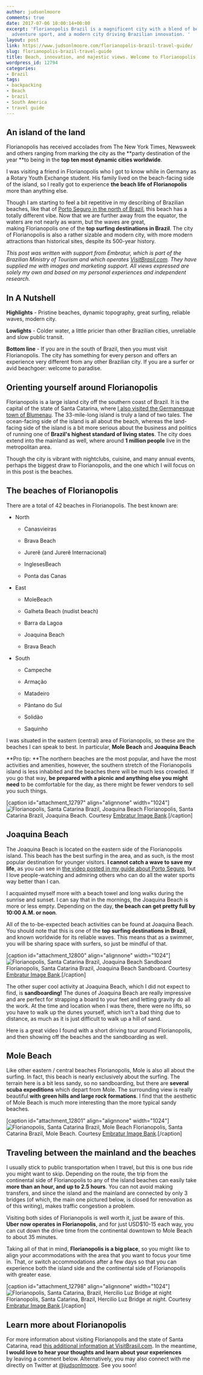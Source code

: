 ```yaml
---
author: judsonlmoore
comments: true
date: 2017-07-06 10:00:14+00:00
excerpt: 'Florianopolis Brazil is a magnificent city with a blend of beach, surfing,
  adventure sport, and a modern city driving Brazilian innovation. '
layout: post
link: https://www.judsonlmoore.com/florianopolis-brazil-travel-guide/
slug: florianopolis-brazil-travel-guide
title: Beach, innovation, and majestic views. Welcome to Florianopolis, Brazil.
wordpress_id: 12794
categories:
- Brazil
tags:
- backpacking
- Beach
- brazil
- South America
- travel guide
---
```


## An island of the land


Florianopolis has received accolades from The New York Times, Newsweek and others ranging from marking the city as the **party destination of the year **to being in the **top ten most dynamic cities worldwide**.

I was visiting a friend in Florianopolis who I got to know while in Germany as a Rotary Youth Exchange student. His family lived on the beach-facing side of the island, so I really got to experience **the beach life of Florianopolis** more than anything else.

Though I am starting to feel a bit repetitive in my describing of Brazilian beaches, like that of [Porto Seguro in the north of Brazil](/porto-seguro-brazil-travel-guide/), this beach has a totally different vibe. Now that we are further away from the equator, the waters are not nearly as warm, but the waves are great, making Florianopolis one of the **top surfing destinations in Brazil**. The city of Florianopolis is also a rather sizable and modern city, with more modern attractions than historical sites, despite its 500-year history.

_This post was written with support from Embratur, which is part of the Brazilian Ministry of Tourism and which operates [VisitBrasil.com](http://visitbrasil.com/). They have supplied me with images and marketing support. All views expressed are solely my own and based on my personal experiences and independent research._





## In A Nutshell


**Highlights** - Pristine beaches, dynamic topography, great surfing, reliable waves, modern city.

**Lowlights** - Colder water, a little pricier than other Brazilian cities, unreliable and slow public transit.

**Bottom line** - If you are in the south of Brazil, then you must visit Florianopolis. The city has something for every person and offers an experience very different from any other Brazilian city. If you are a surfer or avid beachgoer: welcome to paradise.






## Orienting yourself around Florianopolis


Florianopolis is a large island city off the southern coast of Brazil. It is the capital of the state of Santa Catarina, where [I also visited the Germanesque town of Blumenau](https://www.judsonlmoore.com/blumenau-brazil-travel-guide/). The 33-mile-long island is truly a land of two tales. The ocean-facing side of the island is all about the beach, whereas the land-facing side of the island is a bit more serious about the business and politics of running one of **Brazil's highest standard of living states**. The city does extend into the mainland as well, where around **1 million people** live in the metropolitan area.

Though the city is vibrant with nightclubs, cuisine, and many annual events, perhaps the biggest draw to Florianopolis, and the one which I will focus on in this post is the beaches.


## The beaches of Florianopolis


There are a total of 42 beaches in Florianopolis. The best known are:



 	
  * North

 	
    * Canasvieiras

 	
    * Brava Beach

 	
    * Jurerê (and Jurerê Internacional)

 	
    * InglesesBeach

 	
    * Ponta das Canas




 	
  * East

 	
    * MoleBeach

 	
    * Galheta Beach (nudist beach)

 	
    * Barra da Lagoa

 	
    * Joaquina Beach

 	
    * Brava Beach




 	
  * South

 	
    * Campeche

 	
    * Armação

 	
    * Matadeiro

 	
    * Pântano do Sul

 	
    * Solidão

 	
    * Saquinho





I was situated in the eastern (central) area of Florianopolis, so these are the beaches I can speak to best. In particular, **Mole Beach** and **Joaquina Beach**

**Pro tip: **The northern beaches are the most popular, and have the most activities and amenities, however, the southern stretch of the Florianopolis island is less inhabited and the beaches there will be much less crowded. If you go that way, **be prepared with a picnic and anything else you might need** to be comfortable for the day, as there might be fewer vendors to sell you such things.

[caption id="attachment_12797" align="alignnone" width="1024"]![Florianopolis, Santa Catarina Brazil, Joaquina Beach](https://www.judsonlmoore.com/wp-content/uploads/2017/04/Florianópolis-Santa-Catarina-Brazil-Beach-1024x683.jpg) Florianopolis, Santa Catarina Brazil, Joaquina Beach. Courtesy [Embratur Image Bank](https://www.flickr.com/photos/visitbrasil/).[/caption]


## **Joaquina Beach**


The Joaquina Beach is located on the eastern side of the Florianopolis island. This beach has the best surfing in the area, and as such, is the most popular destination for younger visitors. **I cannot catch a wave to save my life**, as you can see in [the video posted in my guide about Porto Seguro](/porto-seguro-brazil-travel-guide/), but I love people-watching and admiring others who can do all the water sports way better than I can.

I acquainted myself more with a beach towel and long walks during the sunrise and sunset. I can say that in the mornings, the Joaquina Beach is more or less empty. Depending on the day, **the beach can get pretty full by 10:00 A.M. or noon**.

All of the to-be-expected beach activities can be found at Joaquina Beach. You should note that this is one of the **top surfing destinations in Brazil**, and known worldwide for its reliable waves. This means that as a swimmer, you will be sharing space with surfers, so just be mindful of that.

[caption id="attachment_12800" align="alignnone" width="1024"]![Florianopolis, Santa Catarina Brazil, Joaquina Beach Sandboard](https://www.judsonlmoore.com/wp-content/uploads/2017/04/Florianópolis-Santa-Catarina-Brazil-Sand-Dunes-1024x682.jpg) Florianopolis, Santa Catarina Brazil, Joaquina Beach Sandboard. Courtesy [Embratur Image Bank](https://www.flickr.com/photos/visitbrasil/).[/caption]

The other super cool activity at Joaquina Beach, which I did not expect to find, is **sandboarding!** The dunes of Joaquina Beach are really impressive and are perfect for strapping a board to your feet and letting gravity do all the work. At the time and location when I was there, there were no lifts, so you have to walk up the dunes yourself, which isn't a bad thing due to distance, as much as it is just difficult to walk up a hill of sand.

Here is a great video I found with a short driving tour around Florianopolis, and then showing off the beaches and the sandboarding as well.




## Mole Beach


Like other eastern / central beaches Florianopolis, Mole is also all about the surfing. In fact, this beach is nearly exclusively about the surfing. The terrain here is a bit less sandy, so no sandboarding, but there are **several scuba expeditions** which depart from Mole. The surrounding view is really beautiful **with green hills and large rock formations**. I find that the aesthetic of Mole Beach is much more interesting than the more typical sandy beaches.

[caption id="attachment_12801" align="alignnone" width="1024"]![Florianopolis, Santa Catarina Brazil, Mole Beach](https://www.judsonlmoore.com/wp-content/uploads/2017/04/Florianópolis-Santa-Catarina-Brazil-Surfing-1024x682.jpg) Florianopolis, Santa Catarina Brazil, Mole Beach. Courtesy [Embratur Image Bank](https://www.flickr.com/photos/visitbrasil/).[/caption]


## Traveling between the mainland and the beaches


I usually stick to public transportation when I travel, but this is one bus ride you might want to skip. Depending on the route, the trip from the continental side of Florianopolis to any of the island beaches can easily take **more than an hour, and up to 2.5 hours**. You can not avoid making transfers, and since the island and the mainland are connected by only 3 bridges (of which, the main one pictured below, is closed for renovation as of this writing), makes traffic congestion a problem.

Visiting both sides of Florianopolis is well worth it, just be aware of this. **Uber now operates in Florianopolis**, and for just USD$10-15 each way, you can cut down the drive time from the continental downtown to Mole Beach to about 35 minutes.

Taking all of that in mind, **Florianopolis is a big place**, so you might like to align your accommodations with the area that you want to focus your time in. That, or switch accommodations after a few days so that you can experience both the island side and the continental side of Florianopolis with greater ease.

[caption id="attachment_12798" align="alignnone" width="1024"]![Florianopolis, Santa Catarina, Brazil, Hercilio Luz Bridge at night](https://www.judsonlmoore.com/wp-content/uploads/2017/04/Florianópolis-Santa-Catarina-Brazil-Hercilio-Luz-Bridge-1024x682.jpg) Florianopolis, Santa Catarina, Brazil, Hercilio Luz Bridge at night. Courtesy [Embratur Image Bank](https://www.flickr.com/photos/visitbrasil/).[/caption]


## Learn more about Florianopolis


For more information about visiting Florianopolis and the state of Santa Catarina, read [this additional information at VisitBrasil.com](http://www.visitbrasil.com/en/estados/santa-catarina/). In the meantime, **I would love to hear your thoughts and learn about your experiences** by leaving a comment below. Alternatively, you may also connect with me directly on Twitter at [@judsonlmoore](http://twitter.com/judsonlmoore). See you soon!
